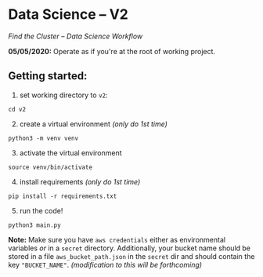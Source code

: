 # Data Science – V2
_Find the Cluster – Data Science Workflow_

**05/05/2020:** Operate as if you're at the root of working project.

## Getting started:
1. set working directory to `v2`:
```
cd v2
```
2. create a virtual environment _(only do 1st time)_
```
python3 -m venv venv
```
3. activate the virtual environment
```
source venv/bin/activate
```
4. install requirements _(only do 1st time)_
```
pip install -r requirements.txt
```
5. run the code!
```
python3 main.py
```

**Note:** Make sure you have `aws credentials` either as environmental variables _or_ in a `secret` directory. Additionally, your bucket name should be stored in a file `aws_bucket_path.json` in the `secret` dir and should contain the key `"BUCKET_NAME"`. _(modification to this will be forthcoming)_
